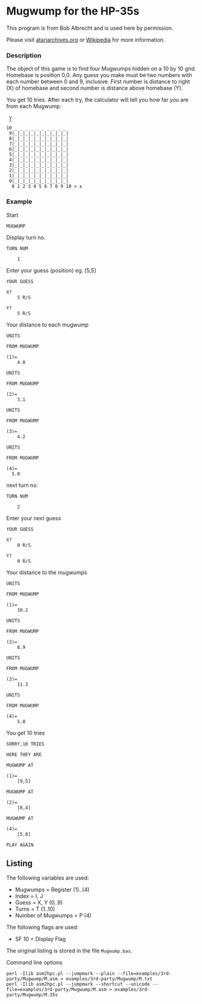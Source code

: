 # Mugwump for the HP-35s

This program is from Bob Albrecht and is used here by permission.

Please visit [atariarchives.org](https://www.atariarchives.org/basicgames/showpage.php?page=114) or
[Wikipedia](https://en.wikipedia.org/wiki/Mugwump_(video_game)) for more information.

### Description

The object of this game is to find four Mugwumps hidden on a 10 by 10 grid.
Homebase is position 0,0. Any guess you make must be two numbers with each
number between 0 and 9, inclusive. First number is distance to right (X) of
homebase and second number is distance above homebase (Y).

You get 10 tries. After each try, the calculator will tell you how far you are
from each Mugwump.

```
 y 
 ^
10 _ _ _ _ _ _ _ _ _ _
 9|_|_|_|_|_|_|_|_|_|_|
 8|_|_|_|_|_|_|_|_|_|_|
 7|_|_|_|_|_|_|_|_|_|_|
 6|_|_|_|_|_|_|_|_|_|_|
 5|_|_|_|_|_|_|_|_|_|_|
 4|_|_|_|_|_|_|_|_|_|_|
 3|_|_|_|_|_|_|_|_|_|_|
 2|_|_|_|_|_|_|_|_|_|_|
 1|_|_|_|_|_|_|_|_|_|_|
 0|_|_|_|_|_|_|_|_|_|_|
  0 1 2 3 4 5 6 7 8 9 10 > x
```

### Example

Start
```
MUGWUMP
```

Display turn no.
```
TURN NUM
```
```
    1
```

Enter your guess (position) eg. [5,5]
```
YOUR GUESS
```
```
X?
    5 R/S
```
```
Y?
    5 R/S
```

Your distance to each mugwump
```
UNITS
```
```
FROM MUGWUMP
```
```
(1)=
    4.0
```
```
UNITS
```
```
FROM MUGWUMP
```
```
(2)=
    3.1
```
```
UNITS
```
```
FROM MUGWUMP
```
```
(3)=
    4.2
```
```
UNITS
```
```
FROM MUGWUMP
```
```
(4)=
  5.0
```

next turn no.
```
TURN NUM
```
```
    2
```

Enter your next guess
```
YOUR GUESS
```
```
X?
    0 R/S
```
```
Y?
    0 R/S
```

Your distance to the mugwumps
```
UNITS
```
```
FROM MUGWUMP
```
```
(1)=
    10.2
```
```
UNITS
```
```
FROM MUGWUMP
```
```
(2)=
    8.9
```
```
UNITS
```
```
FROM MUGWUMP
```
```
(3)=
    11.3
```
```
UNITS
```
```
FROM MUGWUMP
```
```
(4)=
    5.0
```


You get 10 tries
```
SORRY,10 TRIES
```
```
HERE THEY ARE
```
```
MUGWUMP AT
```
```
(1)=
    [9,5]
```
```
MUGWUMP AT
```
```
(2)=
    [8,4]
```
```
MUGWUMP AT
```
```
(4)=
    [5,0]
```
```
PLAY AGAIN
```

## Listing

The following variables are used:

- Mugwumps = Register (1)..(4)
- Index = I, J
- Guess = X, Y (0..9)
- Turns = T (1..10)
- Number of Mugwumps = P (4)

The following flags are used:

- SF 10 = Display Flag


The original listing is stored in the file `Mugwump.bas`.

Command line options

```
perl -Ilib asm2hpc.pl --jumpmark --plain --file=examples/3rd-party/Mugwump/M.asm > examples/3rd-party/Mugwump/M.txt
perl -Ilib asm2hpc.pl --jumpmark --shortcut --unicode --file=examples/3rd-party/Mugwump/M.asm > examples/3rd-party/Mugwump/M.35s
```
